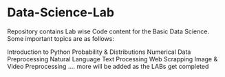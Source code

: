 # Data-Science-Lab
Repository contains Lab wise Code content for the Basic Data Science. Some important topics are as follows:

Introduction to Python
Probability & Distributions
Numerical Data Preprocessing
Natural Language Text Processing
Web Scrapping
Image & Video Preprocessing
.... more will be added as the LABs get completed
